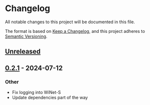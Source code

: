 # Changelog

All notable changes to this project will be documented in this file.

The format is based on [Keep a Changelog], and this project adheres to [Semantic Versioning].

## [Unreleased]

## [0.2.1](https://github.com/bjeanes/modbus-mqtt/compare/tokio_modbus-winets-v0.2.0...tokio_modbus-winets-v0.2.1) - 2024-07-12

### Other

- Fix logging into WiNet-S
- Update dependencies part of the way

<!-- Links -->

[keep a changelog]: https://keepachangelog.com/en/1.0.0/
[semantic versioning]: https://semver.org/spec/v2.0.0.html

<!-- Versions -->

[Unreleased]: https://github.com/bjeanes/modbus-mqtt/compare/tokio_modbus-winets-v0.2.1...HEAD
